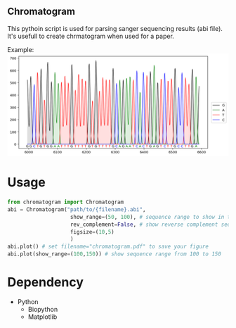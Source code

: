 Chromatogram
-------------------
This pythoin script is used for parsing sanger sequencing results (abi file).
It's usefull to create chrmatogram when used for a paper.  

Example:  
![avatar](data/test.png "Example output")



Usage
============

```python
from chromatogram import Chromatogram
abi = Chromatogram("path/to/{filename}.abi", 
                    show_range=(50, 100), # sequence range to show in the plot
                    rev_complement=False, # show reverse complement sequence and plot
                    figsize=(10,5)
                    )
abi.plot() # set filename="chromatogram.pdf" to save your figure
abi.plot(show_range=(100,150)) # show sequence range from 100 to 150
```

Dependency
=============

+ Python
   * Biopython
   * Matplotlib

